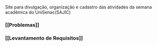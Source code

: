 Site para divulgação, organização e cadastro das atividades da semana acadêmica do UniSenac(SAJIC)

### [[Problemas]]
### [[Levantamento de Requisitos]]

